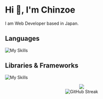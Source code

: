 # Hi 👋, I'm Chinzoe
I am Web Developer based in Japan.

## Languages
![My Skills](https://skillicons.dev/icons?i=js,ts,html,css,php,mysql,postgresql,graphql)

## Libraries & Frameworks
![My Skills](https://skillicons.dev/icons?i=react,nextjs,vuejs,astro,nestjs,laravel,apollo,wordpress,supabase,aws,tailwindcss,docker)

<center>
  <img style="margin: 0 auto;" src="https://contribution.catsjuice.com/_/Ch1nzo?chart=3dbar&gap=0.6&scale=2&flatten=2&animation=wave&animation_duration=4&animation_delay=0.06&animation_amplitude=24&animation_frequency=0.1&animation_wave_center=0_3&format=svg&weeks=30&theme=green" />
</center>

<center>
<img style="margin: 0 auto;" src="https://github-readme-streak-stats.herokuapp.com?user=Ch1nzo&locale=ja&short_numbers=true&date_format=%5BY.%5Dn.j&exclude_days=Sun%2CSat" alt="GitHub Streak" />
</center>
